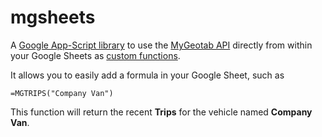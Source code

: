# mgsheets
A [Google App-Script library](https://developers.google.com/apps-script/) to use the [MyGeotab API](https://my.geotab.com/sdk) directly from within your Google Sheets as [custom functions](https://developers.google.com/apps-script/guides/sheets/functions).

It allows you to easily add a formula in your Google Sheet, such as

`=MGTRIPS("Company Van")`

This function will return the recent **Trips** for the vehicle named **Company Van**.






